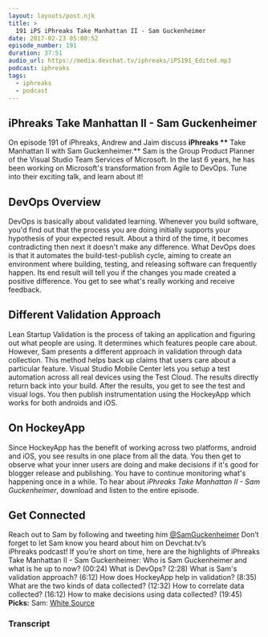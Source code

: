 ```yaml
---
layout: layouts/post.njk
title: >
  191 iPS iPhreaks Take Manhattan II - Sam Guckenheimer
date: 2017-02-23 05:00:52
episode_number: 191
duration: 37:51
audio_url: https://media.devchat.tv/iphreaks/iPS191_Edited.mp3
podcast: iphreaks
tags:
  - iphreaks
  - podcast
---
```


## iPhreaks Take Manhattan II -&nbsp;Sam Guckenheimer

On episode 191&nbsp;of iPhreaks, Andrew and Jaim&nbsp;discuss **iPhreaks&nbsp;\*\*** Take Manhattan II with Sam Guckenheimer.\*\* Sam is the Group Product Planner of the Visual Studio Team Services of Microsoft. In the last 6 years, he has been working on Microsoft's transformation from Agile to DevOps. Tune into&nbsp;their exciting talk, and learn about it!

## DevOps Overview

DevOps is basically about validated learning. Whenever you build software, you'd find out that the process&nbsp;you are doing&nbsp;initially supports your hypothesis of your expected result. About a&nbsp;third of the time, it becomes contradicting then next it doesn't make any difference. What DevOps does is that it automates the build-test-publish cycle, aiming to create an environment where building, testing, and releasing software can frequently happen. Its end result will tell you if the changes you made created a positive&nbsp;difference. You get to see what's really working and receive feedback.

## Different Validation Approach

Lean Startup Validation is the process of taking an application and figuring out what&nbsp;people are using.&nbsp;It&nbsp;determines which features people care about. However, Sam presents a different approach in validation&nbsp;through data collection. This method helps&nbsp;back up claims that users care about a particular feature. Visual Studio Mobile Center lets you setup a test automation&nbsp;across all real devices using the Test Cloud. The results directly return&nbsp;back into your build. After the results, you get to&nbsp;see&nbsp;the test and visual logs. You then publish instrumentation using&nbsp;the HockeyApp which works for both androids and iOS.

## On HockeyApp

Since HockeyApp has the benefit of working across two platforms, android and iOS, you see results in one place from all the data. You then&nbsp;get to observe what your inner users are doing and make decisions if it's good for blogger release and publishing. You have to&nbsp;continue monitoring what's happening once in a while. To hear about _iPhreaks Take Manhattan II - Sam Guckenheimer_, download and listen to the entire episode.

## Get Connected

Reach out to Sam&nbsp;by following and tweeting him&nbsp;[@SamGuckenheimer](https://twitter.com/samguckenheimer?lang=en) Don’t forget to let Sam&nbsp;know you heard about him on Devchat.tv’s iPhreaks&nbsp;podcast! If you’re short on time, here are the highlights of iPhreaks Take Manhattan II - Sam Guckenheimer: Who is Sam Guckenheimer and what is he up to now? (00:24) What is DevOps? (2:28) What is Sam's validation approach? (6:12) How does HockeyApp help in validation? (8:35) What are the two kinds of data collected? (12:32) How to correlate data collected? (16:12) How to make decisions using data collected? (19:45) **Picks:** Sam: [White Source](https://www.whitesourcesoftware.com/)

### Transcript
